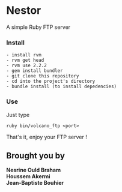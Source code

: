 # Nestor
A simple Ruby FTP server

### Install
    - install rvm
    - rvm get head
    - rvm use 2.2.2
    - gem install bundler
    - git clone this repository
    - cd into the project's directory
    - bundle install (to install depedencies)

### Use
Just type

    ruby bin/volcano_ftp <port>  

That's it, enjoy your FTP server !


## Brought you by
**Nesrine Ould Braham**  
**Houssem Akermi**  
**Jean-Baptiste Bouhier**
